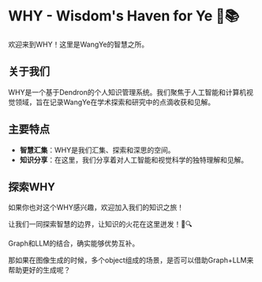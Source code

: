 # WHY - Wisdom's Haven for Ye 🌟📚

欢迎来到WHY！这里是WangYe的智慧之所。

## 关于我们
WHY是一个基于Dendron的个人知识管理系统。我们聚焦于人工智能和计算机视觉领域，旨在记录WangYe在学术探索和研究中的点滴收获和见解。

## 主要特点
- **智慧汇集**：WHY是我们汇集、探索和深思的空间。
- **知识分享**：在这里，我们分享着对人工智能和视觉科学的独特理解和见解。

## 探索WHY
如果你也对这个WHY感兴趣，欢迎加入我们的知识之旅！

让我们一同探索智慧的边界，让知识的火花在这里迸发！🚀🔍



Graph和LLM的结合，确实能够优势互补。

那如果在图像生成的时候，多个object组成的场景，是否可以借助Graph+LLM来帮助更好的生成呢？